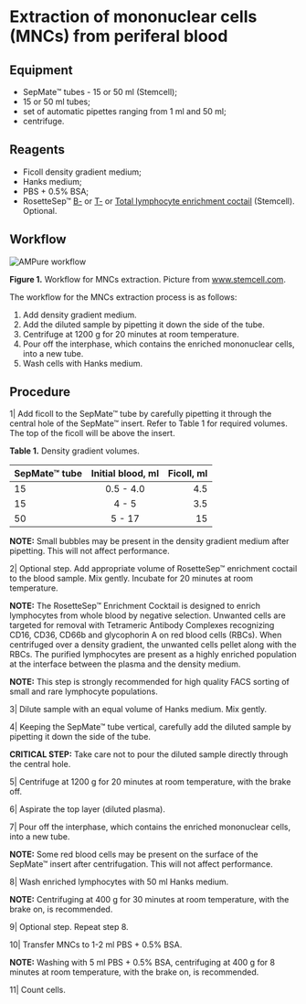 # Extraction of mononuclear cells (MNCs) from periferal blood

## Equipment
* SepMate™ tubes - 15 or 50 ml (Stemcell);
* 15 or 50 ml tubes;
* set of automatic pipettes ranging from 1 ml and 50 ml;
* centrifuge.

## Reagents
* Ficoll density gradient medium;
* Hanks medium;
* PBS + 0.5% BSA;
* RosetteSep™ [B-](http://www.stemcell.com/en/Products/All-Products/RosetteSep-Human-B-Cell-Enrichment-Cocktail.aspx)
  or [T-](http://www.stemcell.com/en/Products/All-Products/RosetteSep-Human-T-Cell-Enrichment-Cocktail.aspx) 
  or [Total lymphocyte enrichment coctail](http://www.stemcell.com/en/Products/All-Products/RosetteSep-Human-Total-Lymphocyte-Enrichment-Cocktail.aspx) (Stemcell). Optional.

## Workflow

![AMPure workflow](https://github.com/repseqio/protocols/blob/master/img/SepMate_overview_v2.png "SepMate MNC extraction overview")

**Figure 1.** Workflow for MNCs extraction. Picture from www.stemcell.com.

The workflow for the MNCs extraction process is as follows:

1. Add density gradient medium.
2. Add the diluted sample by pipetting it down the side of the tube.
3. Centrifuge at 1200 g for 20 minutes at room temperature.
4. Pour off the interphase, which contains the enriched mononuclear cells, into a new tube.
5. Wash cells with Hanks medium.
  
## Procedure
1| Add ficoll to the SepMate™ tube by carefully pipetting it through the central hole of the SepMate™
insert. Refer to Table 1 for required volumes. The top of the ficoll will be above the insert.

**Table 1.** Density gradient volumes.

| SepMate™ tube | Initial blood, ml | Ficoll, ml |
| ------------- |:-----------------:| ----------:|
| 15            | 0.5 - 4.0         | 4.5        |
| 15            | 4 - 5             | 3.5        |
| 50            | 5 - 17            | 15         |

**NOTE:** Small bubbles may be present in the density gradient medium after pipetting. This will not affect performance.

2| Optional step. Add appropriate volume of RosetteSep™ enrichment coctail to the blood sample. Mix gently. Incubate for 20 minutes at room temperature.

**NOTE:** The RosetteSep™ Enrichment Cocktail is designed to enrich lymphocytes from whole blood by negative selection. 
Unwanted cells are targeted for removal with Tetrameric Antibody Complexes recognizing CD16, CD36, CD66b and glycophorin A 
on red blood cells (RBCs). When centrifuged over a density gradient, the unwanted cells pellet along with the RBCs. 
The purified lymphocytes are present as a highly enriched population at the interface between the plasma and 
the density medium. 

**NOTE:** This step is strongly recommended for high quality FACS sorting of small and rare lymphocyte populations. 

3| Dilute sample with an equal volume of Hanks medium. Mix gently.

4| Keeping the SepMate™ tube vertical, carefully add the diluted sample by pipetting it down the side of the tube.

**CRITICAL STEP:** Take care not to pour the diluted sample directly through the central hole.

5| Centrifuge at 1200 g for 20 minutes at room temperature, with the brake off.

6| Aspirate the top layer (diluted plasma).

7| Pour off the interphase, which contains the enriched mononuclear cells, into a new tube. 

**NOTE:** Some red blood cells may be present on the surface of the SepMate™ insert after centrifugation. This will
not affect performance. 

8| Wash enriched lymphocytes with 50 ml Hanks medium.

**NOTE:** Centrifuging at 400 g for 30 minutes at room temperature, with the brake on, is recommended.

9| Optional step. Repeat step 8.

10| Transfer MNCs to 1-2 ml PBS + 0.5% BSA.

**NOTE:** Washing with 5 ml PBS + 0.5% BSA, centrifuging at 400 g for 8 minutes at room temperature, with the brake on, 
is recommended.

11| Count cells.
